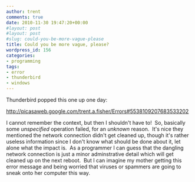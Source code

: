 ```yaml
---
author: trent
comments: true
date: 2010-11-30 19:47:20+00:00
#layout: post
#layout: post
#slug: could-you-be-more-vague-please
title: Could you be more vague, please?
wordpress_id: 156
categories:
- programming
tags:
- error
- thunderbird
- windows
---
```


Thunderbird popped this one up one day:

http://picasaweb.google.com/trent.a.fisher/Errors#5538109207683533202

I cannot remember the context, but then I shouldn't have to!  So, basically some _unspecified_ operation failed, for an _unknown_ reason.  It's nice they mentioned the network connection didn't get cleaned up, though it's rather useless information since I don't know what should be done about it, let alone what the impact is.  As a programmer I can guess that the dangling network connection is just a minor adminstrative detail which will get cleaned up on the next reboot.  But I can imagine my mother getting this error message and being worried that viruses or spammers are going to sneak onto her computer this way.
